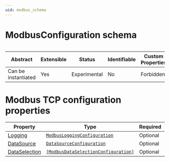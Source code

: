 ```yaml
---
uid: modbus_schema
---
```


# ModbusConfiguration schema

```

```

| Abstract            | Extensible | Status       | Identifiable | Custom Properties | Additional Properties | Defined In                                               |
| ------------------- | ---------- | ------------ | ------------ | ----------------- | --------------------- | -------------------------------------------------------- |
| Can be instantiated | Yes        | Experimental | No           | Forbidden         | Forbidden             | [Modbus_Logging_schema.json](Modbus_Logging_schema.json) |

# Modbus TCP configuration properties

| Property                                        | Type      | Required | Nullable | Defined by                            |
| ----------------------------------------------- | --------- | -------- | -------- | ------------------------------------- |
| [Logging](#logging)         | [`ModbusLoggingConfiguration`](xref:modbus_Logging_schema) | Optional | Yes      | EdgeLoggerConfiguration |
| [DataSource](#datasource) | [`DataSourceConfiguration`](xref:modbus_DataSource_schema) | Optional | Yes      | ComponentsConfiguration |
| [DataSelection](#dataselection) | [`[ModbusDataSelectionConfiguration]`](xref:modbus_DataSelection_schema) | Optional | Yes      | DataSelectionConfiguration |

